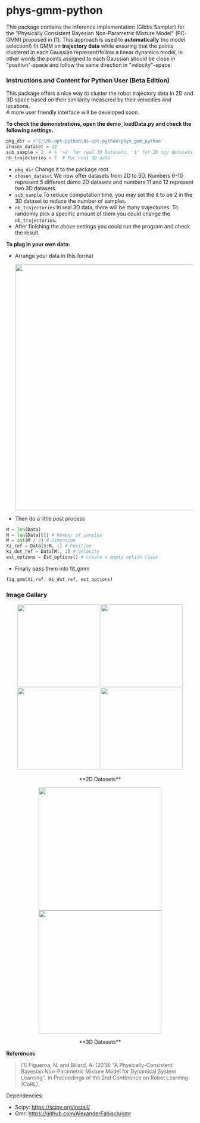 # phys-gmm-python
This package contains the inference implementation (Gibbs Sampler) for the "Physically Consistent Bayesian Non-Parametric Mixture Model" (PC-GMM) proposed in [1]. This approach is used to **automatically** (no model selection!) fit GMM on **trajectory data** while ensuring that the points clustered in each Gaussian represent/follow a linear dynamics model, in other words the points assigned to each Gaussian should be close in "position"-space and follow the same direction in "velocity"-space.

### Instructions and Content for Python User (Beta Edition)
This package offers a nice way to cluster the robot trajectory data in 2D and 3D space based on their similarity measured by their velocities and locations.  
A more user friendly interface will be developed soon.  

**To check the demonstrations, open the demo_loadData.py and check the following settings.**  
```Python
pkg_dir = r'E:\ds-opt-python\ds-opt-python\phys_gmm_python'
chosen_dataset = 12
sub_sample = 2  # % '>2' for real 3D Datasets, '1' for 2D toy datasets
nb_trajectories = 7  # For real 3D data
```
   - ``` pkg_dir ```  Change it to the package root.  
   - ```chosen_dataset``` We now offer datasets from 2D to 3D. Numbers 6-10 represent 5 different demo 2D datasets and numbers 11 and 12 represent two 3D datasets.  
   - ```sub_sample``` To reduce computation time, you may set the it to be 2 in the 3D dataset to reduce the number of samples.  
   - ```nb_trajectories``` In real 3D data, there will be many trajectories. To randomly pick a specific amount of them you could change the ```nb_trajectories```.  
   - After finishing the above settings you could run the program and check the result.  

**To plug in your own data:**
- Arrange your data in this format
  <p align="center">
     <img src="https://user-images.githubusercontent.com/97799818/197041947-701c3b95-0772-44cf-8b93-3f1bc8188ace.jpg" width="660">
  </>  <br />
 
- Then do a little post process <br />
 ```Python
 M = len(Data)
N = len(Data[0]) # Number of samples
M = int(M / 2) # Dimension
Xi_ref = Data[0:M, :] # Position
Xi_dot_ref = Data[M:, :] # Velocity
est_options = Est_options() # create a empty option class
 ```  
 - Finally pass them into fit_gmm
 ```Python
 fig_gmm(Xi_ref, Xi_dot_ref, est_options)
 ```
 

### Image Gallary


<p align="center">
 <img src="https://user-images.githubusercontent.com/97799818/190874177-67d995b9-b105-47f6-83b0-045c5b0d54f8.png" width="220">
 <img src="https://user-images.githubusercontent.com/97799818/190874280-3fdd430d-9e65-4756-96c7-9afc9697cbeb.png" width="220">
 <img src="https://user-images.githubusercontent.com/97799818/190873962-0e82256d-5057-44bb-b33a-b9f18519bfb7.png" width="220">
 <img src="https://user-images.githubusercontent.com/97799818/190874080-d6599bec-161c-4075-955a-b799bb9d1062.jpg" width="220">
</>
<p align="center">  
**2D Datasets**
</>

<p align="center">
 <img src="https://user-images.githubusercontent.com/97799818/197040278-c8dfa696-b50a-4a07-b7b3-1d4b8f95ebfa.png" width="330">
 <img src="https://user-images.githubusercontent.com/97799818/197046561-e0cc334a-62c1-4c8e-a7cb-55615a54299a.png" width="330">
</>
<p align="center">  
**3D Datasets**
</>



**References**    
> [1] Figueroa, N. and Billard, A. (2018) "A Physically-Consistent Bayesian Non-Parametric Mixture Model for Dynamical System Learning". In Proceedings of the 2nd Conference on Robot Learning (CoRL). 

Dependencies:
- Scipy: https://scipy.org/install/
- Gmr: https://github.com/AlexanderFabisch/gmr
